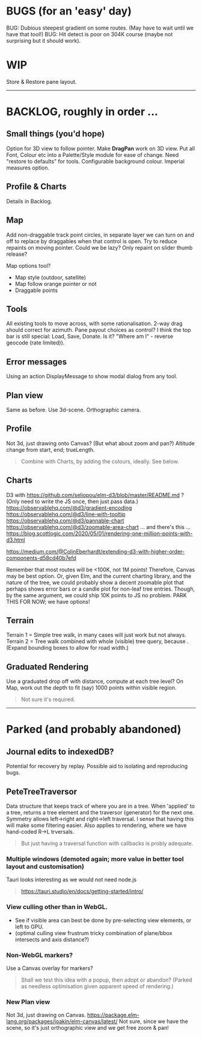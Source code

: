 
# BUGS (for an 'easy' day)

BUG: Dubious steepest gradient on some routes. (May have to wait until we have that tool!)
BUG: Hit detect is poor on 304K course (maybe not surprising but it should work).

# WIP

Store & Restore pane layout.

---

# BACKLOG, roughly in order ...

## Small things (you'd hope)
Option for 3D view to follow pointer.
Make **DragPan** work on 3D view.
Put all Font, Colour etc into a Palette/Style module for ease of change.
Need "restore to defaults" for tools.
Configurable background colour.
Imperial measures option.

## Profile & Charts
Details in Backlog.

## Map
Add non-draggable track point circles, in separate layer we can turn on and off
to replace by draggables when that control is open.
Try to reduce repaints on moving pointer. Could we be lazy? Only repaint on slider thumb release? 

Map options tool? 
- Map style (outdoor, satellite)
- Map follow orange pointer or not
- Draggable points

## Tools

All existing tools to move across, with some rationalisation.
2-way drag should correct for azimuth.
Pane payout choices as control?
I think the top bar is still special: Load, Save, Donate. Is it?
"Where am I" - reverse geocode (rate limited)).

## Error messages
Using an action DisplayMessage to show modal dialog from any tool.

## Plan view
Same as before. Use 3d-scene. Orthographic camera.

## Profile
Not 3d, just drawing onto Canvas?
(But what about zoom and pan?)
Altitude change from start, end; trueLength.
> Combine with Charts, by adding the colours, ideally. See below.

## Charts
D3 with https://github.com/seliopou/elm-d3/blob/master/README.md ?
(Only need to write the JS once, then just pass data.)
https://observablehq.com/@d3/gradient-encoding
https://observablehq.com/@d3/line-with-tooltip
https://observablehq.com/@d3/pannable-chart
https://observablehq.com/@d3/zoomable-area-chart
... and there's this ... https://blog.scottlogic.com/2020/05/01/rendering-one-million-points-with-d3.html

https://medium.com/@ColinEberhardt/extending-d3-with-higher-order-components-d58cd40b7efd

Remember that most routes will be <100K, not 1M points!
Therefore, Canvas may be best option.
Or, given Elm, and the current charting library, and the nature of the tree, we could probably
show a decent zoomable plot that perhaps shows error bars or a candle plot for non-leaf tree entries.
Though, by the same argument, we could ship 10K points to JS no problem.
PARK THIS FOR NOW; we have options!

## Terrain
Terrain 1 = Simple tree walk, in many cases will just work but not always.
Terrain 2 = Tree walk combined with whole (visible) tree query, because <track loops>.
(Expand bounding boxes to allow for road width.)

## Graduated Rendering
Use a graduated drop off with distance, compute at each tree level?
On Map, work out the depth to fit (say) 1000 points within visible region.
> Not sure it's required.

---

# Parked (and probably abandoned)

## Journal edits to indexedDB?
Potential for recovery by replay.
Possible aid to isolating and reproducing bugs.

## PeteTreeTraversor
Data structure that keeps track of where you are in a tree.
When 'applied' to a tree, returns a tree element and the traversor (generator) for the next one.
Symmetry allows left->right and right->left traversal.
I sense that having this will make some filtering easier.
Also applies to rendering, where we have hand-coded R->L trversals.
> But just having a traversal function with callbacks is probly adequate.

### Multiple windows (demoted again; more value in better tool layout and customisation)
Tauri looks interesting as we would not need node.js
> https://tauri.studio/en/docs/getting-started/intro/

### View culling other than in WebGL.
- See if visible area can best be done by pre-selecting view elements, or left to GPU.
- (optimal culling view frustrum tricky combination of plane/bbox intersects and axis distance?)

### Non-WebGL markers?
Use a Canvas overlay for markers?
> Shall we test this idea with a popup, then adopt or abandon?
(Parked as needless optimisation given apparent speed of rendering.)

### New Plan view
Not 3d, just drawing on Canvas.
https://package.elm-lang.org/packages/joakin/elm-canvas/latest/
Not sure, since we have the scene, so it's just orthographic view and we get free zoom & pan!

